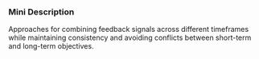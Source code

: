 ### Mini Description

Approaches for combining feedback signals across different timeframes while maintaining consistency and avoiding conflicts between short-term and long-term objectives.
